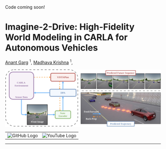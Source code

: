 Code coming soon!

# Imagine-2-Drive: High-Fidelity World Modeling in CARLA for Autonomous Vehicles

[Anant Garg](https://anantagrg.github.io/) <sup>1</sup>,
[Madhava Krishna](https://www.iiit.ac.in/people/faculty/mkrishna/) <sup>1</sup>,

![Teaser](/static/images/teaser.jpg)

<table align="center" border="0">
    <tr>
        <td align="center">
            <a href="https://anantagrg.github.io/Imagine-2-Drive.github.io/" style="text-decoration: none;">
                <img src="https://img.shields.io/badge/Project_Page-4CAF50?style=for-the-badge&logoColor=white&logo=github" alt="GitHub Logo">
            </a>
        </td>
<!--         <td align="center">
            <a href="https://arxiv.org/abs/2403.20116" style="text-decoration: none;">
                <img src="https://img.shields.io/badge/ArXiv-000000?style=for-the-badge&logoColor=white&logo=arxiv" alt="ArXiv Logo">
            </a>
        </td> -->
        <td align="center">
            <a href="https://www.youtube.com/watch?v=56etmpWrnFg" style="text-decoration: none;">
                <img src="https://img.shields.io/badge/Demo_Video-FF0000?style=for-the-badge&logo=youtube&logoColor=white" alt="YouTube Logo">
            </a>
        </td>
    </tr>
</table>

<hr>

